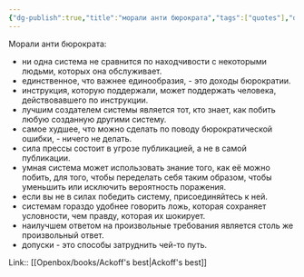 ```yaml
---
{"dg-publish":true,"title":"морали анти бюрократа","tags":["quotes"],"date":"2023-07-02T16:06:31+03:00","modified_at":"2024-09-30T09:49:51+03:00","aliases":"морали анти бюрократа","dg-path":"/quotes/202307021606.md","permalink":"/quotes/202307021606/","dgPassFrontmatter":true}
---
```



Морали анти бюрократа:
- ни одна система не сравнится по находчивости с некоторыми людьми, которых она обслуживает.
- единственное, что важнее единообразия, - это доходы бюрократии.
- инструкция, которую поддержали, может поддержать человека, действовавшего по инструкции.
- лучшим создателем системы является тот, кто знает, как побить любую созданную другими систему.
- самое худшее, что можно сделать по поводу бюрократической ошибки, - ничего не делать.
- сила прессы состоит в угрозе публикацией, а не в самой публикации.
- умная система может использовать знание того, как её можно побить, для того, чтобы переделать себя таким образом, чтобы уменьшить или исключить вероятность поражения.
- если вы не в силах победить систему, присоединяйтесь к ней.
- системам гораздо удобнее говорить ложь, которая сохраняет условности, чем правду, которая их шокирует.
- наилучшем ответом на произвольные требования является столь же произвольный ответ.
- допуски - это способы затруднить чей-то путь.

Link:: [[Openbox/books/Ackoff's best\|Ackoff's best]]
